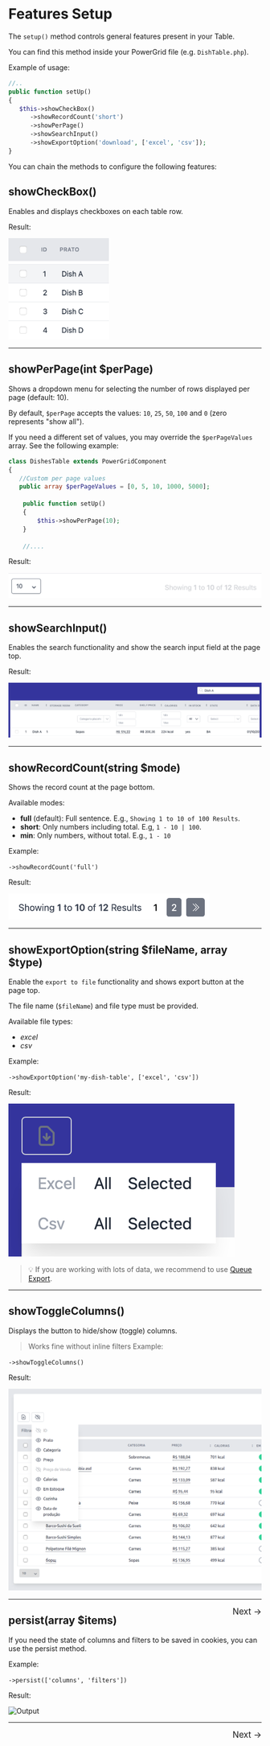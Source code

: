 # Features Setup

The `setup()` method controls general features present in your Table.

You can find this method inside your PowerGrid file (e.g. `DishTable.php`).

Example of usage:

```php
//..
public function setUp()
{
   $this->showCheckBox()
      ->showRecordCount('short')
      ->showPerPage()
      ->showSearchInput()
      ->showExportOption('download', ['excel', 'csv']);
}
```

You can chain the methods to configure the following features:

## showCheckBox()

Enables and displays checkboxes on each table row.

Result:

<img class="result-image" alt="showCheckBox" src="../_media/examples/features/showCheckBox.png" width="200"/>

---

## showPerPage(int $perPage)

Shows a dropdown menu for selecting the number of rows displayed per page (default: 10).

By default, `$perPage` accepts the values: `10`, `25`, `50`, `100` and `0` (zero represents "show all").

If you need a different set of values, you may override the `$perPageValues` array. See the following example:

```php
class DishesTable extends PowerGridComponent
{
   //Custom per page values
   public array $perPageValues = [0, 5, 10, 1000, 5000];

    public function setUp()
    {
        $this->showPerPage(10);
    }

    //....
```

Result:

<img class="result-image" alt="showPerPage" src="../_media/examples/features/showPerPage.png"/>

---

## showSearchInput()

Enables the search functionality and show the search input field at the page top.

Result:

<img class="result-image" alt="showSearchInput" src="../_media/examples/features/showSearchInput.png"/>

---

## showRecordCount(string $mode)

Shows the record count at the page bottom.

Available modes:

- **full** (default): Full sentence. E.g., `Showing 1 to 10 of 100 Results`.
- **short**: Only numbers including total. E.g, `1 - 10 | 100`.
- **min**: Only numbers, without total. E.g., `1 - 10`

Example:

`->showRecordCount('full')`

Result:

<img class="result-image" alt="showRecordCount" src="../_media/examples/features/showRecordCount.png" width="400"/>

---

## showExportOption(string $fileName, array $type)

Enable the `export to file` functionality and shows export button at the page top.

The file name (`$fileName`) and file type must be provided.

Available file types:

- *excel*
- *csv*

Example:

`->showExportOption('my-dish-table', ['excel', 'csv'])`

Result:

<img class="result-image" alt="showExportOption" src="../_media/examples/features/showExportOption.png"/>

> 💡 If you are working with lots of data, we recommend to use [Queue Export](table/queue-export).

---

## showToggleColumns()

Displays the button to hide/show (toggle) columns.

> Works fine without inline filters
Example:

`->showToggleColumns()`

Result:

<img class="result-image" alt="showToggleColumns" src="../_media/examples/features/showToggleColumns.png"/>

<hr/>
<footer style="float: right; font-size: larger">
    <span><a style="text-decoration: none;" href="#/table/datasource?id=datasource">Next →</a></span>
</footer>

## persist(array $items)

If you need the state of columns and filters to be saved in cookies, you can use the persist method.

Example:

`->persist(['columns', 'filters'])`

Result:

![Output](../_media/persist.gif)

<hr/>
<footer style="float: right; font-size: larger">
    <span><a style="text-decoration: none;" href="#/table/datasource?id=datasource">Next →</a></span>
</footer>
